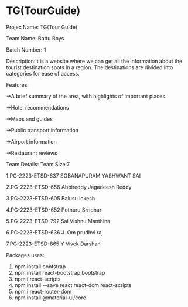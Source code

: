 # TG(TourGuide)
Projec Name: TG(Tour Guide)

Team Name: Battu Boys

Batch Number: 1

Description:It is a website where we can get all the information about the tourist destination spots in a region.
The destinations are divided into categories for ease of access.

Features:

->A brief summary of the area, with highlights of important places

->Hotel recommendations

->Maps and guides

->Public transport information

->Airport information

->Restaurant reviews

Team Details:
Team Size:7

1.PG-2223-ETSD-637
  SOBANAPURAM YASHWANT SAI

2.PG-2223-ETSD-656
  Abbireddy Jagadeesh Reddy 

3.PG-2223-ETSD-605
  Balusu lokesh

4.PG-2223-ETSD-652
  Potnuru Srridhar

5.PG-2223-ETSD-792
  Sai Vishnu Manthina

6.PG-2223-ETSD-636
  J. Om prudhvi raj
  
7.PG-2223-ETSD-865
  Y Vivek Darshan
  
  
  
  
 Packages uses:
1.	npm install bootstrap
2.	npm install react-bootstrap bootstrap
3.	npm i react-scripts
4.	npm install --save react react-dom react-scripts
5.	npm i react-router-dom
6.	npm install @material-ui/core

